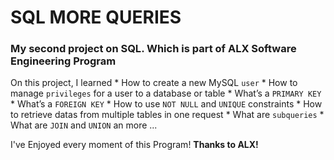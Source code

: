 # SQL MORE QUERIES

### My second project on <b>SQL</b>. Which is part of <b>ALX Software Engineering</b> Program

On this project, I learned 
    * How to create a new MySQL `user`
    * How to manage `privileges` for a user to a database or table
    * What’s a `PRIMARY KEY`
    * What’s a `FOREIGN KEY`
    * How to use `NOT NULL` and `UNIQUE` constraints
    * How to retrieve datas from multiple tables in one request
    * What are `subqueries`
    * What are `JOIN` and `UNION` an more ...

I've Enjoyed every moment of this Program!
<b>Thanks to ALX!</b>